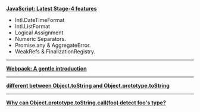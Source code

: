 **[JavaScript: Latest Stage-4 features](https://dev.to/hemanth/stage-4-features-5a26)**

- Intl.DateTimeFormat
- Intl.ListFormat
- Logical Assignment
- Numeric Separators.
- Promise.any & AggregateError.
- WeakRefs & FinalizationRegistry.

---

**[Webpack: A gentle introduction](https://ui.dev/webpack/)**

---

**[different between Object.toString and Object.prototype.toString](https://stackoverflow.com/questions/26333923/different-between-object-tostring-and-object-prototype-tostring)**

---

**[Why can Object.prototype.toString.call(foo) detect foo's type?](https://stackoverflow.com/questions/28881720/why-can-object-prototype-tostring-callfoo-detect-foos-type)**
